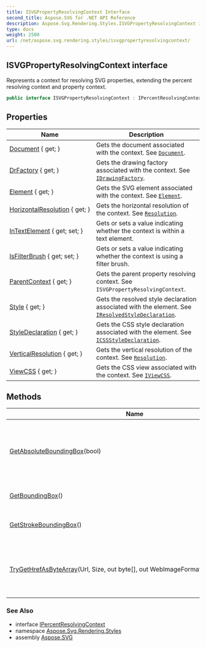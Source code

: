 ```yaml
---
title: ISVGPropertyResolvingContext Interface
second_title: Aspose.SVG for .NET API Reference
description: Aspose.Svg.Rendering.Styles.ISVGPropertyResolvingContext interface. Represents a context for resolving SVG properties extending the percent resolving context and property context
type: docs
weight: 2500
url: /net/aspose.svg.rendering.styles/isvgpropertyresolvingcontext/
---
```

## ISVGPropertyResolvingContext interface

Represents a context for resolving SVG properties, extending the percent resolving context and property context.

```csharp
public interface ISVGPropertyResolvingContext : IPercentResolvingContext
```

## Properties

| Name | Description |
| --- | --- |
| [Document](../../aspose.svg.rendering.styles/isvgpropertyresolvingcontext/document/) { get; } | Gets the document associated with the context. See [`Document`](./document/). |
| [DrFactory](../../aspose.svg.rendering.styles/isvgpropertyresolvingcontext/drfactory/) { get; } | Gets the drawing factory associated with the context. See [`IDrawingFactory`](../../aspose.svg.drawing/idrawingfactory/). |
| [Element](../../aspose.svg.rendering.styles/isvgpropertyresolvingcontext/element/) { get; } | Gets the SVG element associated with the context. See [`Element`](./element/). |
| [HorizontalResolution](../../aspose.svg.rendering.styles/isvgpropertyresolvingcontext/horizontalresolution/) { get; } | Gets the horizontal resolution of the context. See [`Resolution`](../../aspose.svg.drawing/resolution/). |
| [InTextElement](../../aspose.svg.rendering.styles/isvgpropertyresolvingcontext/intextelement/) { get; set; } | Gets or sets a value indicating whether the context is within a text element. |
| [IsFilterBrush](../../aspose.svg.rendering.styles/isvgpropertyresolvingcontext/isfilterbrush/) { get; set; } | Gets or sets a value indicating whether the context is using a filter brush. |
| [ParentContext](../../aspose.svg.rendering.styles/isvgpropertyresolvingcontext/parentcontext/) { get; } | Gets the parent property resolving context. See `ISVGPropertyResolvingContext`. |
| [Style](../../aspose.svg.rendering.styles/isvgpropertyresolvingcontext/style/) { get; } | Gets the resolved style declaration associated with the element. See [`IResolvedStyleDeclaration`](../../aspose.svg.dom.css/iresolvedstyledeclaration/). |
| [StyleDeclaration](../../aspose.svg.rendering.styles/isvgpropertyresolvingcontext/styledeclaration/) { get; } | Gets the CSS style declaration associated with the element. See [`ICSSStyleDeclaration`](../../aspose.svg.dom.css/icssstyledeclaration/). |
| [VerticalResolution](../../aspose.svg.rendering.styles/isvgpropertyresolvingcontext/verticalresolution/) { get; } | Gets the vertical resolution of the context. See [`Resolution`](../../aspose.svg.drawing/resolution/). |
| [ViewCSS](../../aspose.svg.rendering.styles/isvgpropertyresolvingcontext/viewcss/) { get; } | Gets the CSS view associated with the context. See [`IViewCSS`](../../aspose.svg.dom.css/iviewcss/). |

## Methods

| Name | Description |
| --- | --- |
| [GetAbsoluteBoundingBox](../../aspose.svg.rendering.styles/isvgpropertyresolvingcontext/getabsoluteboundingbox/)(bool) | Gets the absolute bounding box of the element, optionally ignoring element transformations. |
| [GetBoundingBox](../../aspose.svg.rendering.styles/isvgpropertyresolvingcontext/getboundingbox/)() | Gets the bounding box of the element. |
| [GetStrokeBoundingBox](../../aspose.svg.rendering.styles/isvgpropertyresolvingcontext/getstrokeboundingbox/)() | Gets the bounding box of the element's stroke. |
| [TryGetHrefAsByteArray](../../aspose.svg.rendering.styles/isvgpropertyresolvingcontext/trygethrefasbytearray/)(Url, Size, out byte[], out WebImageFormat, CancellationToken) | Tries to get the HREF as a byte array, with the specified size, format, and cancellation token. |

### See Also

* interface [IPercentResolvingContext](../../aspose.svg.dom.css/ipercentresolvingcontext/)
* namespace [Aspose.Svg.Rendering.Styles](../../aspose.svg.rendering.styles/)
* assembly [Aspose.SVG](../../)
